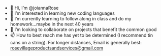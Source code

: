 - 👋 Hi, I’m @joiannaRose
- 👀 I’m interested in learning new coding languages
- 🌱 I’m currently learning to follow along in class and do my homework...maybe in the next 40 years
- 💞️ I’m looking to collaborate on projects that benefit the common good
- 📫 How to best reach me has yet to be determined (I recommend tin cans on a string).  For longer distances, Email is generally best: rosevillageproductsandservices@gmail.com

<!---
joiannaRose/joiannaRose is a ✨ special ✨ repository because its `README.md` (this file) appears on your GitHub profile.
You can click the Preview link to take a look at your changes.
--->
